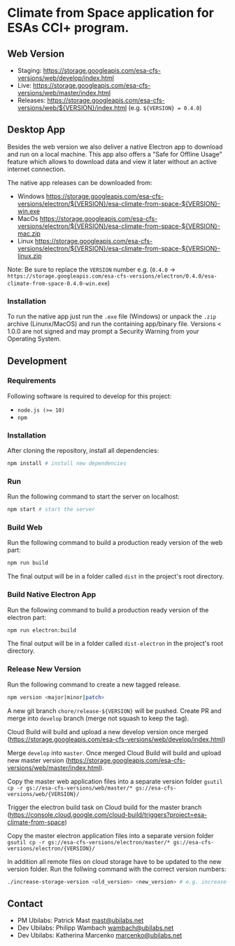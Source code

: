 # Climate from Space application for ESAs CCI+ program.

## Web Version

- Staging: https://storage.googleapis.com/esa-cfs-versions/web/develop/index.html
- Live: https://storage.googleapis.com/esa-cfs-versions/web/master/index.html
- Releases: https://storage.googleapis.com/esa-cfs-versions/web/${VERSION}/index.html (e.g. `${VERSION} = 0.4.0`)

## Desktop App

Besides the web version we also deliver a native Electron app to download and run on a local machine. This app also offers a "Safe for Offline Usage" feature which allows to download data and view it later without an active internet connection.

The native app releases can be downloaded from:

- Windows https://storage.googleapis.com/esa-cfs-versions/electron/${VERSION}/esa-climate-from-space-${VERSION}-win.exe
- MacOs https://storage.googleapis.com/esa-cfs-versions/electron/${VERSION}/esa-climate-from-space-${VERSION}-mac.zip
- Linux https://storage.googleapis.com/esa-cfs-versions/electron/${VERSION}/esa-climate-from-space-${VERSION}-linux.zip

Note: Be sure to replace the `VERSION` number e.g. (`0.4.0` -> `https://storage.googleapis.com/esa-cfs-versions/electron/0.4.0/esa-climate-from-space-0.4.0-win.exe`)

### Installation

To run the native app just run the `.exe` file (Windows) or unpack the `.zip` archive (Linunx/MacOS) and run the containing app/binary file. Versions < 1.0.0 are not signed and may prompt a Security Warning from your Operating System.

## Development

### Requirements

Following software is required to develop for this project:

- `node.js (>= 10)`
- `npm`

### Installation

After cloning the repository, install all dependencies:

```sh
npm install # install new dependencies
```

### Run

Run the following command to start the server on localhost:

```sh
npm start # start the server
```

### Build Web

Run the following command to build a production ready version of the web part:

```sh
npm run build
```

The final output will be in a folder called `dist` in the project's root directory.

### Build Native Electron App

Run the following command to build a production ready version of the electron part:

```sh
npm run electron:build
```

The final output will be in a folder called `dist-electron` in the project's root directory.

### Release New Version

Run the following command to create a new tagged release.

```sh
npm version <major|minor|patch>
```

A new git branch `chore/release-${VERSION}` will be pushed. Create PR and merge into `develop` branch (merge not squash to keep the tag).

Cloud Build will build and upload a new develop version once merged (https://storage.googleapis.com/esa-cfs-versions/web/develop/index.html)

Merge `develop` into `master`. Once merged Cloud Build will build and upload new master version (https://storage.googleapis.com/esa-cfs-versions/web/master/index.html).

Copy the master web application files into a separate version folder
`gsutil cp -r gs://esa-cfs-versions/web/master/* gs://esa-cfs-versions/web/{VERSION}/`

Trigger the electron build task on Cloud build for the master branch (https://console.cloud.google.com/cloud-build/triggers?project=esa-climate-from-space)

Copy the master electron application files into a separate version folder
`gsutil cp -r gs://esa-cfs-versions/electron/master/* gs://esa-cfs-versions/electron/{VERSION}/`

In addition all remote files on cloud storage have to be updated to the new version folder. Run the follwing command with the correct version numbers:

```sh
./increase-storage-version <old_version> <new_version> # e.g. increase-storage-version 0.9.3 1.0.0
```

## Contact

- PM Ubilabs: Patrick Mast <mast@ubilabs.net>
- Dev Ubilabs: Philipp Wambach <wambach@ubilabs.net>
- Dev Ubilabs: Katherina Marcenko <marcenko@ubilabs.net>
